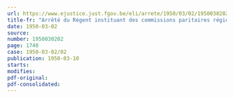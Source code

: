 ```yaml
---
url: https://www.ejustice.just.fgov.be/eli/arrete/1950/03/02/1950030202/justel
title-fr: "Arrêté du Régent instituant des commissions paritaires régionales pour le commerce de charbon"
date: 1950-03-02
source:
number: 1950030202
page: 1740
case: 1950-03-02/02
publication: 1950-03-10
starts:
modifies:
pdf-original:
pdf-consolidated:
---
```


